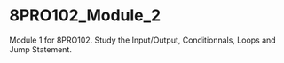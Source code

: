 # 8PRO102_Module_2
Module 1 for 8PRO102. Study the Input/Output, Conditionnals, Loops and Jump Statement.
